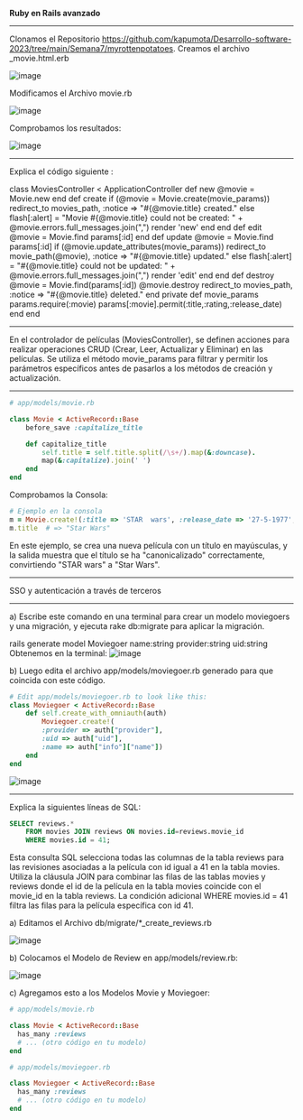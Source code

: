 **Ruby en Rails avanzado**
***
Clonamos el Repositorio https://github.com/kapumota/Desarrollo-software-2023/tree/main/Semana7/myrottenpotatoes.
Creamos el archivo _movie.html.erb

![image](https://github.com/Josezapat/CC3S2/assets/90808325/8c0d8af9-915e-489f-b1b8-8b2b31136e0d)

Modificamos el Archivo movie.rb

![image](https://github.com/Josezapat/CC3S2/assets/90808325/525e2ddc-a385-48d0-b0b1-0e8699c908d7)


Comprobamos los resultados:

![image](https://github.com/Josezapat/CC3S2/assets/90808325/eadb2ff0-e684-4c4b-9d54-85dbe401ed73)
***
Explica el código siguiente :

class MoviesController < ApplicationController
  def new
    @movie = Movie.new
  end 
  def create
    if (@movie = Movie.create(movie_params))
      redirect_to movies_path, :notice => "#{@movie.title} created."
    else
      flash[:alert] = "Movie #{@movie.title} could not be created: " +
        @movie.errors.full_messages.join(",")
      render 'new'
    end
  end
  def edit
    @movie = Movie.find params[:id]
  end
  def update
    @movie = Movie.find params[:id]
    if (@movie.update_attributes(movie_params))
      redirect_to movie_path(@movie), :notice => "#{@movie.title} updated."
    else
      flash[:alert] = "#{@movie.title} could not be updated: " +
        @movie.errors.full_messages.join(",")
      render 'edit'
    end
  end
  def destroy
    @movie = Movie.find(params[:id])
    @movie.destroy
    redirect_to movies_path, :notice => "#{@movie.title} deleted."
  end
  private
  def movie_params
    params.require(:movie)
    params[:movie].permit(:title,:rating,:release_date)
  end
end

***
En el controlador de películas (MoviesController), se definen acciones para realizar operaciones CRUD (Crear, Leer, Actualizar y Eliminar) en las películas. Se utiliza el método movie_params para filtrar y permitir los parámetros específicos antes de pasarlos a los métodos de creación y actualización.

***
```ruby
# app/models/movie.rb

class Movie < ActiveRecord::Base
    before_save :capitalize_title

    def capitalize_title
        self.title = self.title.split(/\s+/).map(&:downcase).
        map(&:capitalize).join(' ')
    end
end
```
Comprobamos la Consola:

```ruby
# Ejemplo en la consola
m = Movie.create!(:title => 'STAR  wars', :release_date => '27-5-1977', :rating => 'PG')
m.title  # => "Star Wars"
```
En este ejemplo, se crea una nueva película con un título en mayúsculas, y la salida muestra que el título se ha "canonicalizado" correctamente, convirtiendo "STAR wars" a "Star Wars".

***
SSO y autenticación a través de terceros
***
a) Escribe este comando en una terminal para crear un modelo moviegoers y una migración, y ejecuta rake db:migrate para aplicar la migración.

rails generate model Moviegoer name:string provider:string uid:string
Obtenemos en la terminal:
![image](https://github.com/Josezapat/CC3S2/assets/90808325/439908f3-e27d-4ef4-b0b1-a7b357cd7c54)

b) Luego edita el archivo app/models/moviegoer.rb generado para que coincida con este código.
```ruby
# Edit app/models/moviegoer.rb to look like this:
class Moviegoer < ActiveRecord::Base
    def self.create_with_omniauth(auth)
        Moviegoer.create!(
        :provider => auth["provider"],
        :uid => auth["uid"],
        :name => auth["info"]["name"])
    end
end
```
![image](https://github.com/Josezapat/CC3S2/assets/90808325/9ba4abc5-cad0-4467-8121-6b042940af77)

***
Explica la siguientes líneas de SQL:

```sql
SELECT reviews.*
    FROM movies JOIN reviews ON movies.id=reviews.movie_id
    WHERE movies.id = 41;
```

Esta consulta SQL selecciona todas las columnas de la tabla reviews para las revisiones asociadas a la película con id igual a 41 en la tabla movies. Utiliza la cláusula JOIN para combinar las filas de las tablas movies y reviews donde el id de la película en la tabla movies coincide con el movie_id en la tabla reviews. La condición adicional WHERE movies.id = 41 filtra las filas para la película específica con id 41.

a) Editamos el Archivo db/migrate/*_create_reviews.rb

![image](https://github.com/Josezapat/CC3S2/assets/90808325/a0bc07eb-0722-4d2d-9f3f-ece68191e2d0)


b) Colocamos el Modelo de Review en app/models/review.rb:

![image](https://github.com/Josezapat/CC3S2/assets/90808325/531f5fb9-2bc8-4da3-9415-1ac9a6deb1b1)

c) Agregamos esto a los Modelos Movie y Moviegoer:

```ruby
# app/models/movie.rb

class Movie < ActiveRecord::Base
  has_many :reviews
  # ... (otro código en tu modelo)
end
```
```ruby
# app/models/moviegoer.rb

class Moviegoer < ActiveRecord::Base
  has_many :reviews
  # ... (otro código en tu modelo)
end
```

